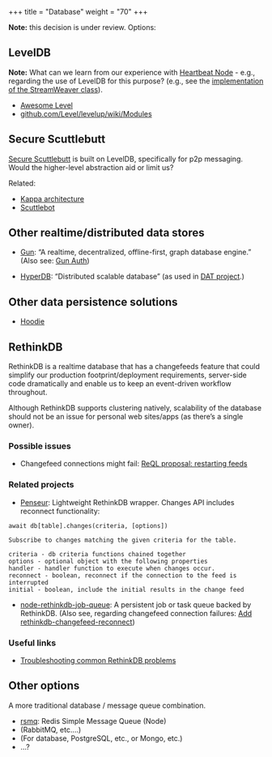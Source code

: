 +++
title = "Database"
weight = "70"
+++

**Note:** this decision is under review. Options:

## LevelDB

**Note:** What can we learn from our experience with [Heartbeat Node](https://source.ind.ie/project/heartbeat-node) - e.g., regarding the use of LevelDB for this purpose? (e.g., see the [implementation of the StreamWeaver class](https://source.ind.ie/project/heartbeat-node/blob/master/StreamWeaver.coffee)).

  * [Awesome Level](https://github.com/Level/awesome)
  * [github.com/Level/levelup/wiki/Modules](https://github.com/Level/levelup/wiki/Modules)

## Secure Scuttlebutt

[Secure Scuttlebutt](https://github.com/ssbc/secure-scuttlebutt) is built on LevelDB, specifically for p2p messaging. Would the higher-level abstraction aid or limit us?

Related:

  * [Kappa architecture](http://milinda.pathirage.org/kappa-architecture.com/)
  * [Scuttlebot](https://github.com/ssbc/scuttlebot)

## Other realtime/distributed data stores

  * [Gun](https://github.com/amark/gun): “A realtime, decentralized, offline-first, graph database engine.” (Also see: [Gun Auth](https://github.com/amark/gun/wiki/auth))

  * [HyperDB](https://github.com/mafintosh/hyperdb): “Distributed scalable database” (as used in [DAT project](https://datproject.org).)

## Other data persistence solutions

  * [Hoodie](hood.ie)

## RethinkDB

RethinkDB is a realtime database that has a changefeeds feature that could simplify our production footprint/deployment requirements, server-side code dramatically and enable us to keep an event-driven workflow throughout.

Although RethinkDB supports clustering natively, scalability of the database should not be an issue for personal web sites/apps (as there’s a single owner).

### Possible issues

  * Changefeed connections might fail: [ReQL proposal: restarting feeds](https://github.com/rethinkdb/rethinkdb/issues/3471)

### Related projects

  * [Penseur](https://github.com/hueniverse/penseur): Lightweight RethinkDB wrapper. Changes API includes reconnect functionality:

```
await db[table].changes(criteria, [options])

Subscribe to changes matching the given criteria for the table.

criteria - db criteria functions chained together
options - optional object with the following properties
handler - handler function to execute when changes occur.
reconnect - boolean, reconnect if the connection to the feed is interrupted
initial - boolean, include the initial results in the change feed
```
  * [node-rethinkdb-job-queue](https://github.com/grantcarthew/node-rethinkdb-job-queue): A persistent job or task queue backed by RethinkDB. (Also see, regarding changefeed connection failures: [Add rethinkdb-changefeed-reconnect](https://github.com/grantcarthew/node-rethinkdb-job-queue/issues/77))


### Useful links

  * [Troubleshooting common RethinkDB problems](https://rethinkdb.com/docs/troubleshooting/)


## Other options

A more traditional database / message queue combination.

  * [rsmq](https://github.com/smrchy/rsmq): Redis Simple Message Queue (Node)
  * (RabbitMQ, etc.…)
  * (For database, PostgreSQL, etc., or Mongo, etc.)
  * …?
